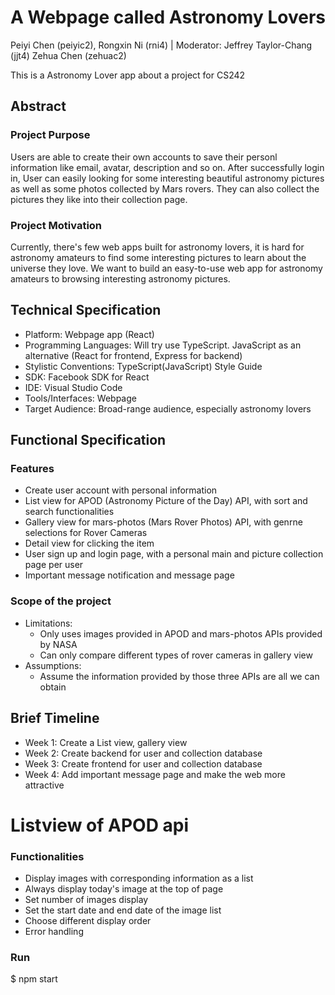 # A Webpage called Astronomy Lovers
Peiyi Chen (peiyic2), Rongxin Ni (rni4) | Moderator: Jeffrey Taylor-Chang (jjt4) Zehua Chen (zehuac2)


This is a Astronomy Lover app about a project for CS242

## Abstract
### Project Purpose
Users are able to create their own accounts to save their personl information like email, avatar, description and so on. After successfully login in, User can easily looking for some interesting beautiful astronomy pictures as well as some photos collected by Mars rovers. They can also collect the pictures they like into their collection page. 

### Project Motivation
Currently, there's few web apps built for astronomy lovers, it is hard for astronomy amateurs to find some interesting pictures to learn about the universe they love. We want to build an easy-to-use web app for astronomy amateurs to browsing interesting astronomy pictures.

## Technical Specification
- Platform: Webpage app (React)
- Programming Languages: Will try use TypeScript. JavaScript as an alternative (React for frontend, Express for backend)
- Stylistic Conventions:  TypeScript(JavaScript) Style Guide
- SDK: Facebook SDK for React
- IDE: Visual Studio Code
- Tools/Interfaces: Webpage
- Target Audience: Broad-range audience, especially astronomy lovers

## Functional Specification
### Features
- Create user account with personal information
- List view for APOD (Astronomy Picture of the Day) API, with sort and search functionalities
- Gallery view for mars-photos (Mars Rover Photos) API, with genrne selections for Rover Cameras
- Detail view for clicking the item
- User sign up and login page, with a personal main and picture collection page per user
- Important message notification and message page

### Scope of the project
- Limitations:
    - Only uses images provided in APOD and mars-photos APIs provided by NASA
    - Can only compare different types of rover cameras in gallery view
- Assumptions:
    - Assume the information provided by those three APIs are all we can obtain

## Brief Timeline
- Week 1: Create a List view, gallery view 
- Week 2: Create backend for user and collection database
- Week 3: Create frontend for user and collection database
- Week 4: Add important message page and make the web more attractive


# Listview of APOD api

### Functionalities

- Display images with corresponding information as a list
- Always display today's image at the top of page
- Set number of images display
- Set the start date and end date of the image list
- Choose different display order
- Error handling

### Run
$ npm start
